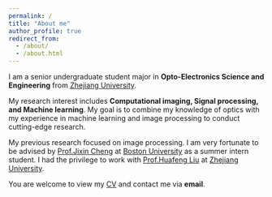```yaml
---
permalink: /
title: "About me"
author_profile: true
redirect_from: 
  - /about/
  - /about.html
---
```

I am a senior undergraduate student major in **Opto-Electronics Science and Engineering** from [Zhejiang University](http://opt.zju.edu.cn). 

My research interest includes **Computational imaging, Signal processing, and Machine learning**. My goal is to combine my knowledge of optics with my experience in machine learning and image processing to conduct cutting-edge research.

My previous research focused on image processing. I am very fortunate to be advised by [Prof.Jixin Cheng](https://sites.bu.edu/cheng-group/) at [Boston University](https://www.bu.edu) as a summer intern student. I had the privilege to work with [Prof.Huafeng Liu](https://scholar.google.com/citations?user=JbkbGvEAAAAJ&hl=en) at [Zhejiang University](http://opt.zju.edu.cn).

You are welcome to view my [CV](https://xty-25.github.io/Tianyu-Xia/cv/) and contact me via **email**. 
